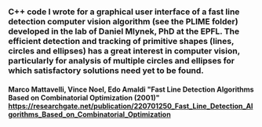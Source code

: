### C++ code I wrote for a graphical user interface of a fast line detection computer vision algorithm (see the PLIME folder) developed in the lab of Daniel Mlynek, PhD at the EPFL. The efficient detection and tracking of primitive shapes (lines, circles and ellipses) has a great interest in computer vision, particularly for analysis of multiple circles and ellipses for which satisfactory solutions need yet to be found.

#### Marco Mattavelli, Vince Noel, Edo Amaldi "Fast Line Detection Algorithms Based on Combinatorial Optimization (2001)" https://researchgate.net/publication/220701250_Fast_Line_Detection_Algorithms_Based_on_Combinatorial_Optimization

